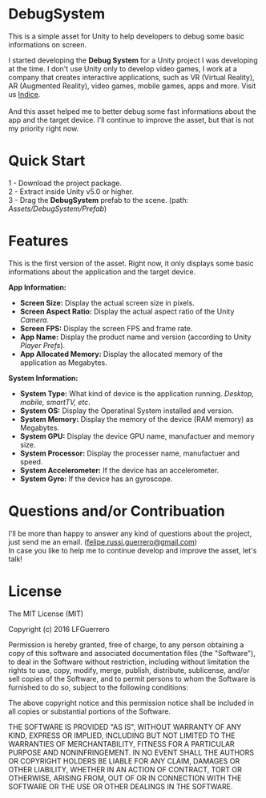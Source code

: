 # DebugSystem

This is a simple asset for Unity to help developers to debug some basic informations on screen.<br>

I started developing the <strong>Debug System</strong> for a Unity project I was developing at the time. I don't use Unity only to develop video games, I work at
a company that creates interactive applications, such as VR (Virtual Reality), AR (Augmented Reality), video games, mobile games, apps and more.
Visit us <a href="http://en.indice.in">Indice</a>. <br><br>
And this asset helped me to better debug some fast informations about the app and the target device. I'll continue to improve the 
asset, but that is not my priority right now.

# Quick Start

1 - Download the project package.<br>
2 - Extract inside Unity v5.0 or higher.<br>
3 - Drag the <strong>DebugSystem</strong> prefab to the scene. (path: <i>Assets/DebugSystem/Prefab</i>)

# Features

This is the first version of the asset. Right now, it only displays some basic informations about the 
application and the target device.

<strong>App Information:</strong>
<ul>
  <li><strong>Screen Size:</strong> Display the actual screen size in pixels.</li>
  <li><strong>Screen Aspect Ratio:</strong> Display the actual aspect ratio of the Unity <i>Camera</i>.</li>
  <li><strong>Screen FPS:</strong> Display the screen FPS and frame rate.</li>
  <li><strong>App Name:</strong> Display the product name and version (according to Unity <i>Player Prefs</i>).</li>
  <li><strong>App Allocated Memory:</strong> Display the allocated memory of the application as Megabytes.</li>
</ul>

<strong>System Information:</strong>
<ul>
  <li><strong>System Type:</strong> What kind of device is the application running. <i>Desktop, mobile, smartTV, etc</i>.</li>
  <li><strong>System OS:</strong> Display the Operatinal System installed and version.</li>
  <li><strong>System Memory:</strong> Display the memory of the device (RAM memory) as Megabytes.</li>
  <li><strong>System GPU:</strong> Display the device GPU name, manufactuer and memory size.</li>
  <li><strong>System Processor:</strong> Display the processer name, manufactuer and speed.</li>
  <li><strong>System Accelerometer:</strong> If the device has an accelerometer.</li>
  <li><strong>System Gyro:</strong> If the device has an gyroscope.</li>
</ul>

# Questions and/or Contribuation

I'll be more than happy to answer any kind of questions about the project, just send me an email. (felipe.russi.guerrero@gmail.com)<br>
In case you like to help me to continue develop and improve the asset, let's talk!

# License

The MIT License (MIT)

Copyright (c) 2016 LFGuerrero

Permission is hereby granted, free of charge, to any person obtaining a copy
of this software and associated documentation files (the "Software"), to deal
in the Software without restriction, including without limitation the rights
to use, copy, modify, merge, publish, distribute, sublicense, and/or sell
copies of the Software, and to permit persons to whom the Software is
furnished to do so, subject to the following conditions:

The above copyright notice and this permission notice shall be included in all
copies or substantial portions of the Software.

THE SOFTWARE IS PROVIDED "AS IS", WITHOUT WARRANTY OF ANY KIND, EXPRESS OR
IMPLIED, INCLUDING BUT NOT LIMITED TO THE WARRANTIES OF MERCHANTABILITY,
FITNESS FOR A PARTICULAR PURPOSE AND NONINFRINGEMENT. IN NO EVENT SHALL THE
AUTHORS OR COPYRIGHT HOLDERS BE LIABLE FOR ANY CLAIM, DAMAGES OR OTHER
LIABILITY, WHETHER IN AN ACTION OF CONTRACT, TORT OR OTHERWISE, ARISING FROM,
OUT OF OR IN CONNECTION WITH THE SOFTWARE OR THE USE OR OTHER DEALINGS IN THE
SOFTWARE.
